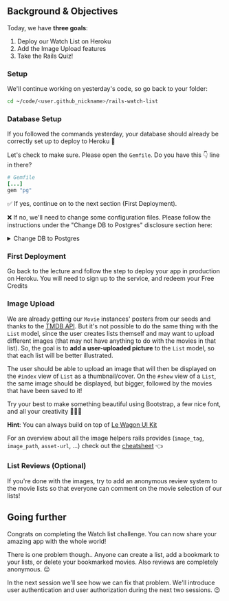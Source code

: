 ## Background & Objectives

Today, we have **three goals**:

1. Deploy our Watch List on Heroku
2. Add the Image Upload features
3. Take the Rails Quiz!

### Setup

We'll continue working on yesterday's code, so go back to your folder:

```bash
cd ~/code/<user.github_nickname>/rails-watch-list
```

### Database Setup

If you followed the commands yesterday, your database should already be correctly set up to deploy to Heroku 🚀

Let's check to make sure. Please open the `Gemfile`. Do you have this 👇 line in there?

```ruby
# Gemfile
[...]
gem "pg"
```

✅ If yes, continue on to the next section (First Deployment).

❌ If no, we'll need to change some configuration files. Please follow the instructions under the "Change DB to Postgres" disclosure section here:

<details>
<summary markdown='span'>Change DB to Postgres</summary>
Open the `config/database.yml` file, **delete** everything in it and replace it with:

```yaml
default: &default
  adapter: postgresql
  encoding: unicode
  pool: 5

development:
  <<: *default
  database: rails-watch-list_development

test:
  <<: *default
  database: rails-watch-list_test

production:
  <<: *default
  database: rails_watch_list_production
  username: rails_watch_list
  password: <%= ENV["RAILS_WATCH_LIST_DATABASE_PASSWORD"] %>
```

Open your terminal and run:

```bash
rails db:create
rails db:migrate
rails db:seed
```
</details>

### First Deployment

Go back to the lecture and follow the step to deploy your app in production on Heroku. You will need to sign up to the service, and redeem your Free Credits

### Image Upload

We are already getting our `Movie` instances' posters from our seeds and thanks to the [TMDB API](https://developers.themoviedb.org/3). But it's not possible to do the same thing with the `List` model, since the user creates lists themself and may want to upload different images (that may not have anything to do with the movies in that list). So, the goal is to **add a user-uploaded picture** to the `List` model, so that each list will be better illustrated.

The user should be able to upload an image that will then be displayed on the `#index` view of `List` as a thumbnail/cover. On the `#show` view of a `List`, the same image should be displayed, but bigger, followed by the movies that have been saved to it!

Try your best to make something beautiful using Bootstrap, a few nice font, and all your creativity 🎨😊🎨

**Hint**: You can always build on top of [Le Wagon UI Kit](https://uikit.lewagon.com/)

For an overview about all the image helpers rails provides (`image_tag`, `image_path`, `asset-url`, ...) check out the [cheatsheet](https://kitt.lewagon.com/knowledge/cheatsheets/rails_image_helpers) 👈

### List Reviews (Optional)

If you're done with the images, try to add an anonymous review system to the movie lists so that everyone can comment on the movie selection of our lists!

## Going further

Congrats on completing the Watch list challenge. You can now share your amazing app with the whole world!

There is one problem though.. Anyone can create a list, add a bookmark to your lists, or delete your bookmarked movies. Also reviews are completely anonymous. 😔

In the next session we'll see how we can fix that problem. We'll introduce user authentication and user authorization during the next two sessions. 😉
